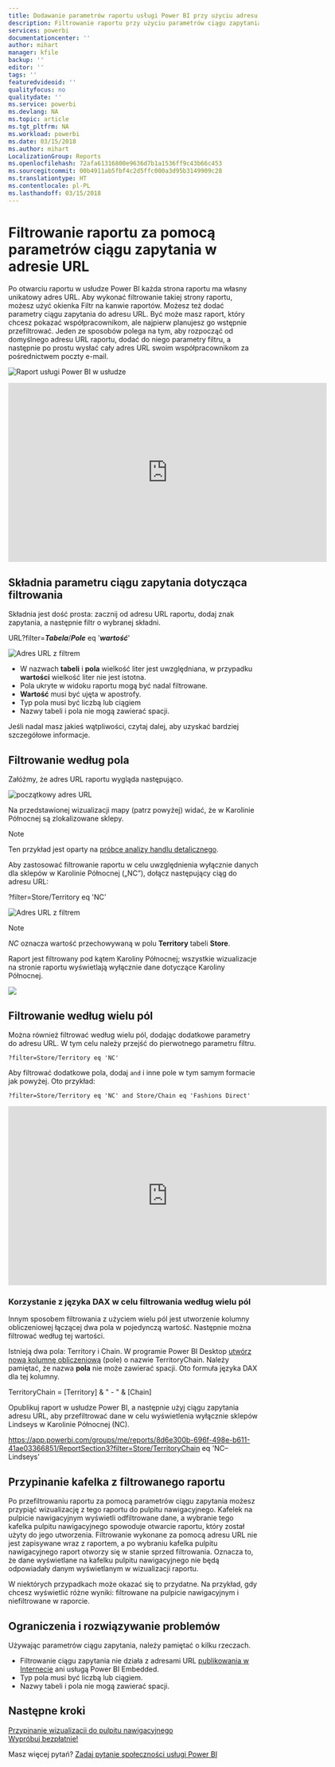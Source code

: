 ```yaml
---
title: Dodawanie parametrów raportu usługi Power BI przy użyciu adresu URL
description: Filtrowanie raportu przy użyciu parametrów ciągu zapytania adresu URL oraz możliwość filtrowania według więcej niż jednego pola.
services: powerbi
documentationcenter: ''
author: mihart
manager: kfile
backup: ''
editor: ''
tags: ''
featuredvideoid: ''
qualityfocus: no
qualitydate: ''
ms.service: powerbi
ms.devlang: NA
ms.topic: article
ms.tgt_pltfrm: NA
ms.workload: powerbi
ms.date: 03/15/2018
ms.author: mihart
LocalizationGroup: Reports
ms.openlocfilehash: 72afa61316800e9636d7b1a1536ff9c43b66c453
ms.sourcegitcommit: 00b4911ab5fbf4c2d5ffc000a3d95b3149909c28
ms.translationtype: HT
ms.contentlocale: pl-PL
ms.lasthandoff: 03/15/2018
---
```

# <a name="filter-a-report-using-query-string-parameters-in-the-url"></a>Filtrowanie raportu za pomocą parametrów ciągu zapytania w adresie URL
Po otwarciu raportu w usłudze Power BI każda strona raportu ma własny unikatowy adres URL. Aby wykonać filtrowanie takiej strony raportu, możesz użyć okienka Filtr na kanwie raportów.  Możesz też dodać parametry ciągu zapytania do adresu URL. Być może masz raport, który chcesz pokazać współpracownikom, ale najpierw planujesz go wstępnie przefiltrować. Jeden ze sposobów polega na tym, aby rozpocząć od domyślnego adresu URL raportu, dodać do niego parametry filtru, a następnie po prostu wysłać cały adres URL swoim współpracownikom za pośrednictwem poczty e-mail.

![Raport usługi Power BI w usłudze](media/service-url-filters/power-bi-report2.png)

<iframe width="640" height="360" src="https://www.youtube.com/embed/WQFtN8nvM4A?list=PLv2BtOtLblH3YE_Ycas5B1GtcoFfJXavO&amp;showinfo=0" frameborder="0" allowfullscreen></iframe>

## <a name="query-string-parameter-syntax-for-filtering"></a>Składnia parametru ciągu zapytania dotycząca filtrowania
Składnia jest dość prosta: zacznij od adresu URL raportu, dodaj znak zapytania, a następnie filtr o wybranej składni.

URL?filter=***Tabela***/***Pole*** eq '***wartość***'

![Adres URL z filtrem](media/service-url-filters/power-bi-filter-urls7b.png)

* W nazwach **tabeli** i **pola** wielkość liter jest uwzględniana, w przypadku **wartości** wielkość liter nie jest istotna.
* Pola ukryte w widoku raportu mogą być nadal filtrowane.
* **Wartość** musi być ujęta w apostrofy.
* Typ pola musi być liczbą lub ciągiem
* Nazwy tabeli i pola nie mogą zawierać spacji.

Jeśli nadal masz jakieś wątpliwości, czytaj dalej, aby uzyskać bardziej szczegółowe informacje.  

## <a name="filter-on-a-field"></a>Filtrowanie według pola
Załóżmy, że adres URL raportu wygląda następująco.

![początkowy adres URL](media/service-url-filters/power-bi-filter-urls6.png)

Na przedstawionej wizualizacji mapy (patrz powyżej) widać, że w Karolinie Północnej są zlokalizowane sklepy.

>[!NOTE]
>Ten przykład jest oparty na [próbce analizy handlu detalicznego](sample-datasets.md).
> 

Aby zastosować filtrowanie raportu w celu uwzględnienia wyłącznie danych dla sklepów w Karolinie Północnej („NC”), dołącz następujący ciąg do adresu URL:

?filter=Store/Territory eq 'NC'

![Adres URL z filtrem](media/service-url-filters/power-bi-filter-urls7.png)

>[!NOTE]
>*NC* oznacza wartość przechowywaną w polu **Territory** tabeli **Store**.
> 
> 

Raport jest filtrowany pod kątem Karoliny Północnej; wszystkie wizualizacje na stronie raportu wyświetlają wyłącznie dane dotyczące Karoliny Północnej.

![](media/service-url-filters/power-bi-report4.png)

## <a name="filter-on-multiple-fields"></a>Filtrowanie według wielu pól
Można również filtrować według wielu pól, dodając dodatkowe parametry do adresu URL. W tym celu należy przejść do pierwotnego parametru filtru.

```
?filter=Store/Territory eq 'NC'
```

Aby filtrować dodatkowe pola, dodaj `and` i inne pole w tym samym formacie jak powyżej. Oto przykład:

```
?filter=Store/Territory eq 'NC' and Store/Chain eq 'Fashions Direct'
```

<iframe width="640" height="360" src="https://www.youtube.com/embed/0sDGKxOaC8w?showinfo=0" frameborder="0" allowfullscreen></iframe>


### <a name="using-dax-to-filter-on-multiple-values"></a>Korzystanie z języka DAX w celu filtrowania według wielu pól
Innym sposobem filtrowania z użyciem wielu pól jest utworzenie kolumny obliczeniowej łączącej dwa pola w pojedynczą wartość. Następnie można filtrować według tej wartości.

Istnieją dwa pola: Territory i Chain. W programie Power BI Desktop [utwórz nową kolumnę obliczeniową](desktop-tutorial-create-calculated-columns.md) (pole) o nazwie TerritoryChain. Należy pamiętać, że nazwa **pola** nie może zawierać spacji. Oto formuła języka DAX dla tej kolumny.

TerritoryChain = [Territory] & " - " & [Chain]

Opublikuj raport w usłudze Power BI, a następnie użyj ciągu zapytania adresu URL, aby przefiltrować dane w celu wyświetlenia wyłącznie sklepów Lindseys w Karolinie Północnej (NC).

https://app.powerbi.com/groups/me/reports/8d6e300b-696f-498e-b611-41ae03366851/ReportSection3?filter=Store/TerritoryChain eq 'NC–Lindseys'

## <a name="pin-a-tile-from-a-filtered-report"></a>Przypinanie kafelka z filtrowanego raportu
Po przefiltrowaniu raportu za pomocą parametrów ciągu zapytania możesz przypiąć wizualizację z tego raportu do pulpitu nawigacyjnego. Kafelek na pulpicie nawigacyjnym wyświetli odfiltrowane dane, a wybranie tego kafelka pulpitu nawigacyjnego spowoduje otwarcie raportu, który został użyty do jego utworzenia.  Filtrowanie wykonane za pomocą adresu URL nie jest zapisywane wraz z raportem, a po wybraniu kafelka pulpitu nawigacyjnego raport otworzy się w stanie sprzed filtrowania.  Oznacza to, że dane wyświetlane na kafelku pulpitu nawigacyjnego nie będą odpowiadały danym wyświetlanym w wizualizacji raportu.

W niektórych przypadkach może okazać się to przydatne. Na przykład, gdy chcesz wyświetlić różne wyniki: filtrowane na pulpicie nawigacyjnym i niefiltrowane w raporcie.

## <a name="limitations-and-troubleshooting"></a>Ograniczenia i rozwiązywanie problemów
Używając parametrów ciągu zapytania, należy pamiętać o kilku rzeczach.

* Filtrowanie ciągu zapytania nie działa z adresami URL [publikowania w Internecie](service-publish-to-web.md) ani usługą Power BI Embedded.   
* Typ pola musi być liczbą lub ciągiem.
* Nazwy tabeli i pola nie mogą zawierać spacji.

## <a name="next-steps"></a>Następne kroki
[Przypinanie wizualizacji do pulpitu nawigacyjnego](service-dashboard-pin-tile-from-report.md)  
[Wypróbuj bezpłatnie!](https://powerbi.com/)

Masz więcej pytań? [Zadaj pytanie społeczności usługi Power BI](http://community.powerbi.com/)

